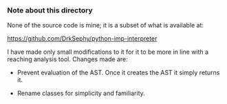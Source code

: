### Note about this directory

None of the source code is mine; it is a subset of what is available at:

https://github.com/DrkSephy/python-imp-interpreter

I have made only small modifications to it for it to be more in line with a
reaching analysis tool. Changes made are:

- Prevent evaluation of the AST. Once it creates the AST it simply returns it.

- Rename classes for simplicity and familiarity.
